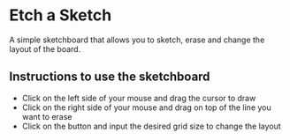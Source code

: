 <h1>
Etch a Sketch
</h1>
<p>
A simple sketchboard that allows you to sketch, erase and change the layout of the board.
</p>
<h2>Instructions to use the sketchboard</h2>
<ul>

  <li>
    Click on the left side of your mouse and drag the cursor to draw
  </li>
    <li>
    Click on the right side of your mouse and drag on top of the line you want to erase
  </li>
    <li>
    Click on the button and input the desired grid size to change the layout
  </li>
</ul>
